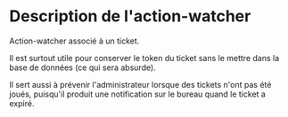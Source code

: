 Description de l'action-watcher
===============================

Action-watcher associé à un ticket.

Il est surtout utile pour conserver le token du ticket sans le mettre dans la base de données (ce qui sera absurde).

Il sert aussi à prévenir l'administrateur lorsque des tickets n'ont pas été joués, puisqu'il produit une notification sur le bureau quand le ticket a expiré.
